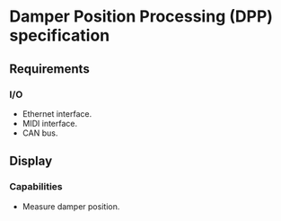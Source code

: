 # Damper Position Processing (DPP) specification

## Requirements

### I/O
* Ethernet interface.
* MIDI interface.
* CAN bus.

## Display

### Capabilities
* Measure damper position.